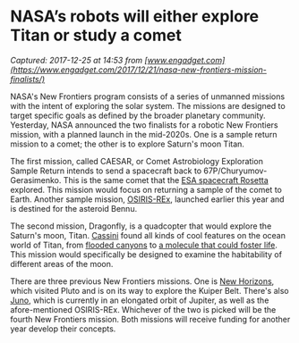 # NASA’s robots will either explore Titan or study a comet

_Captured: 2017-12-25 at 14:53 from [www.engadget.com](https://www.engadget.com/2017/12/21/nasa-new-frontiers-mission-finalists/)_

NASA's New Frontiers program consists of a series of unmanned missions with the intent of exploring the solar system. The missions are designed to target specific goals as defined by the broader planetary community. Yesterday, NASA announced the two finalists for a robotic New Frontiers mission, with a planned launch in the mid-2020s. One is a sample return mission to a comet; the other is to explore Saturn's moon Titan.

The first mission, called CAESAR, or Comet Astrobiology Exploration Sample Return intends to send a spacecraft back to 67P/Churyumov-Gerasimenko. This is the same comet that the [ESA spacecraft Rosetta](https://www.engadget.com/2017/10/01/rosetta-probe-last-image-landing-site/) explored. This mission would focus on returning a sample of the comet to Earth. Another sample mission, [OSIRIS-REx](https://www.engadget.com/2016/09/06/nasas-asteroid-bound-osiris-rex-launches-thursday/), launched earlier this year and is destined for the asteroid Bennu.

The second mission, Dragonfly, is a quadcopter that would explore the Saturn's moon, Titan. [Cassini](https://www.engadget.com/2017/09/15/cassini-end-of-mission-rip/) found all kinds of cool features on the ocean world of Titan, from [flooded canyons](https://www.engadget.com/2016/08/10/cassini-spacecraft-finds-flooded-canyons-on-saturn-s-moon-titan/) to [a molecule that could foster life](https://www.engadget.com/2017/07/28/molecule-saturns-moon-titan-foster-life/). This mission would specifically be designed to examine the habitability of different areas of the moon.

There are three previous New Frontiers missions. One is [New Horizons](https://www.engadget.com/2016/07/01/nasa-new-horizons-kuiper-belt-2019-mission/), which visited Pluto and is on its way to explore the Kuiper Belt. There's also [Juno](https://www.engadget.com/2017/05/26/nasa-juno-jupiter-surprising-findings/), which is currently in an elongated orbit of Jupiter, as well as the afore-mentioned OSIRIS-REx. Whichever of the two is picked will be the fourth New Frontiers mission. Both missions will receive funding for another year develop their concepts.
